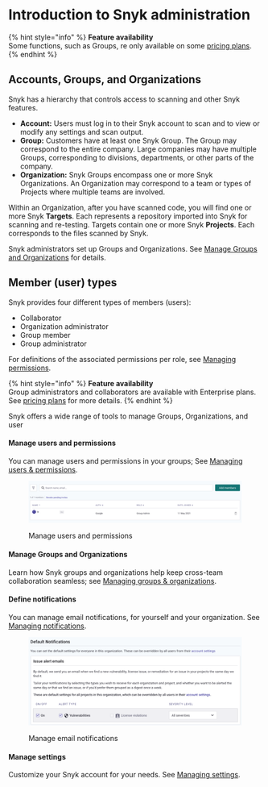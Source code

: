 # Introduction to Snyk administration

{% hint style="info" %}
**Feature availability**\
Some functions, such as Groups, re only available on some [pricing plans](https://snyk.io/plans/).
{% endhint %}

## Accounts, Groups, and Organizations

Snyk has a hierarchy that controls access to scanning and other Snyk features.

* **Account:** Users must log in to their Snyk account to scan and to view or modify any settings and scan output.
* **Group:** Customers have at least one Snyk Group. The Group may correspond to the entire company. Large companies may have multiple Groups, corresponding to divisions, departments, or other parts of the company.
* **Organization:** Snyk Groups encompass one or more Snyk Organizations. An Organization may correspond to a team or types of Projects where multiple teams are involved.

Within an Organization, after you have scanned code, you will find one or more Snyk **Targets**. Each represents a repository imported into Snyk for scanning and re-testing. Targets contain one or more Snyk **Projects**. Each corresponds to the files scanned by Snyk.

Snyk administrators set up Groups and Organizations. See [Manage Groups and Organizations](manage-groups-and-organizations/) for details.

## Member (user) types

Snyk provides four different types of members (users):

* Collaborator
* Organization administrator
* Group member
* Group administrator

For definitions of the associated permissions per role, see [Managing permissions](manage-users-and-permissions/managing-permissions.md#permissions-per-role).

{% hint style="info" %}
**Feature availability**\
Group administrators and collaborators are available with Enterprise plans. See [pricing plans](https://snyk.io/plans/) for more details.&#x20;
{% endhint %}

Snyk offers a wide range of tools to manage Groups, Organizations, and user

#### Manage users and permissions

You can manage users and permissions in your groups; See [Managing users & permissions](manage-users-and-permissions/).

<figure><img src="../.gitbook/assets/image (245) (1) (1) (1).png" alt="Manage users and permissions"><figcaption><p>Manage users and permissions</p></figcaption></figure>

#### Manage Groups and Organizations

Learn how Snyk groups and organizations help keep cross-team collaboration seamless; see [Managing groups & organizations](manage-groups-and-organizations/).

#### Define notifications

You can manage email notifications, for yourself and your organization. See [Managing notifications](manage-notifications.md).

<figure><img src="../.gitbook/assets/image (6) (2).png" alt="Manage email notifications"><figcaption><p>Manage email notifications</p></figcaption></figure>

#### Manage settings

Customize your Snyk account for your needs. See [Managing settings](manage-settings/).
